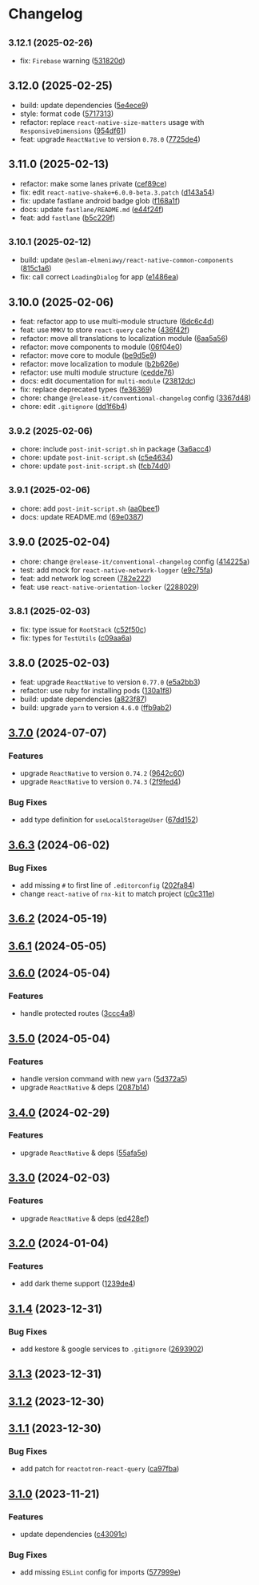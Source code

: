 # Changelog

## <small>3.12.1 (2025-02-26)</small>

* fix: `Firebase` warning ([531820d](https://github.com/EslamElMeniawy/react-native-temp/commit/531820d))

## 3.12.0 (2025-02-25)

* build: update dependencies ([5e4ece9](https://github.com/EslamElMeniawy/react-native-temp/commit/5e4ece9))
* style: format code ([5717313](https://github.com/EslamElMeniawy/react-native-temp/commit/5717313))
* refactor: replace `react-native-size-matters` usage with `ResponsiveDimensions` ([954df61](https://github.com/EslamElMeniawy/react-native-temp/commit/954df61))
* feat: upgrade `ReactNative` to version `0.78.0` ([7725de4](https://github.com/EslamElMeniawy/react-native-temp/commit/7725de4))

## 3.11.0 (2025-02-13)

* refactor: make some lanes private ([cef89ce](https://github.com/EslamElMeniawy/react-native-temp/commit/cef89ce))
* fix: edit `react-native-shake+6.0.0-beta.3.patch` ([d143a54](https://github.com/EslamElMeniawy/react-native-temp/commit/d143a54))
* fix: update fastlane android badge glob ([f168a1f](https://github.com/EslamElMeniawy/react-native-temp/commit/f168a1f))
* docs: update `fastlane/README.md` ([e44f24f](https://github.com/EslamElMeniawy/react-native-temp/commit/e44f24f))
* feat: add `fastlane` ([b5c229f](https://github.com/EslamElMeniawy/react-native-temp/commit/b5c229f))

## <small>3.10.1 (2025-02-12)</small>

* build: update `@eslam-elmeniawy/react-native-common-components` ([815c1a6](https://github.com/EslamElMeniawy/react-native-temp/commit/815c1a6))
* fix: call correct `LoadingDialog` for app ([e1486ea](https://github.com/EslamElMeniawy/react-native-temp/commit/e1486ea))

## 3.10.0 (2025-02-06)

* feat: refactor app to use multi-module structure ([6dc6c4d](https://github.com/EslamElMeniawy/react-native-temp/commit/6dc6c4d))
* feat: use `MMKV` to store `react-query` cache ([436f42f](https://github.com/EslamElMeniawy/react-native-temp/commit/436f42f))
* refactor: move all translations to localization module ([6aa5a56](https://github.com/EslamElMeniawy/react-native-temp/commit/6aa5a56))
* refactor: move components to module ([06f04e0](https://github.com/EslamElMeniawy/react-native-temp/commit/06f04e0))
* refactor: move core to module ([be9d5e9](https://github.com/EslamElMeniawy/react-native-temp/commit/be9d5e9))
* refactor: move localization to module ([b2b626e](https://github.com/EslamElMeniawy/react-native-temp/commit/b2b626e))
* refactor: use multi module structure ([cedde76](https://github.com/EslamElMeniawy/react-native-temp/commit/cedde76))
* docs: edit documentation for `multi-module` ([23812dc](https://github.com/EslamElMeniawy/react-native-temp/commit/23812dc))
* fix: replace deprecated types ([fe36369](https://github.com/EslamElMeniawy/react-native-temp/commit/fe36369))
* chore: change `@release-it/conventional-changelog` config ([3367d48](https://github.com/EslamElMeniawy/react-native-temp/commit/3367d48))
* chore: edit `.gitignore` ([dd1f6b4](https://github.com/EslamElMeniawy/react-native-temp/commit/dd1f6b4))

## <small>3.9.2 (2025-02-06)</small>

* chore: include `post-init-script.sh` in package ([3a6acc4](https://github.com/EslamElMeniawy/react-native-temp/commit/3a6acc4))
* chore: update `post-init-script.sh` ([c5e4634](https://github.com/EslamElMeniawy/react-native-temp/commit/c5e4634))
* chore: update `post-init-script.sh` ([fcb74d0](https://github.com/EslamElMeniawy/react-native-temp/commit/fcb74d0))

## <small>3.9.1 (2025-02-06)</small>

* chore: add `post-init-script.sh` ([aa0bee1](https://github.com/EslamElMeniawy/react-native-temp/commit/aa0bee1))
* docs: update README.md ([69e0387](https://github.com/EslamElMeniawy/react-native-temp/commit/69e0387))

## 3.9.0 (2025-02-04)

* chore: change `@release-it/conventional-changelog` config ([414225a](https://github.com/EslamElMeniawy/react-native-temp/commit/414225a))
* test: add mock for `react-native-network-logger` ([e9c75fa](https://github.com/EslamElMeniawy/react-native-temp/commit/e9c75fa))
* feat: add network log screen ([782e222](https://github.com/EslamElMeniawy/react-native-temp/commit/782e222))
* feat: use `react-native-orientation-locker` ([2288029](https://github.com/EslamElMeniawy/react-native-temp/commit/2288029))

## <small>3.8.1 (2025-02-03)</small>

* fix: type issue for `RootStack` ([c52f50c](https://github.com/EslamElMeniawy/react-native-temp/commit/c52f50c))
* fix: types for `TestUtils` ([c09aa6a](https://github.com/EslamElMeniawy/react-native-temp/commit/c09aa6a))

## 3.8.0 (2025-02-03)

* feat: upgrade `ReactNative` to version `0.77.0` ([e5a2bb3](https://github.com/EslamElMeniawy/react-native-temp/commit/e5a2bb3))
* refactor: use ruby for installing pods ([130a1f8](https://github.com/EslamElMeniawy/react-native-temp/commit/130a1f8))
* build: update dependencies ([a823f87](https://github.com/EslamElMeniawy/react-native-temp/commit/a823f87))
* build: upgrade `yarn` to version `4.6.0` ([ffb9ab2](https://github.com/EslamElMeniawy/react-native-temp/commit/ffb9ab2))

## [3.7.0](https://github.com/EslamElMeniawy/react-native-temp/compare/v3.6.3...v3.7.0) (2024-07-07)


### Features

* upgrade `ReactNative` to version `0.74.2` ([9642c60](https://github.com/EslamElMeniawy/react-native-temp/commit/9642c60d64152c15df801a478c45d0d18e91446a))
* upgrade `ReactNative` to version `0.74.3` ([2f9fed4](https://github.com/EslamElMeniawy/react-native-temp/commit/2f9fed4dd879f14a6c824ae90ae92fe6089d7c11))


### Bug Fixes

* add type definition for `useLocalStorageUser` ([67dd152](https://github.com/EslamElMeniawy/react-native-temp/commit/67dd152ce2719bca4e0ded0d8150d20a1ccf2d81))

## [3.6.3](https://github.com/EslamElMeniawy/react-native-temp/compare/v3.6.2...v3.6.3) (2024-06-02)


### Bug Fixes

* add missing `#` to first line of `.editorconfig` ([202fa84](https://github.com/EslamElMeniawy/react-native-temp/commit/202fa84c37a63b090b99d8163c23dd61ae64ce68))
* change `react-native` of `rnx-kit` to match project ([c0c311e](https://github.com/EslamElMeniawy/react-native-temp/commit/c0c311e59992c157d08881acff316c8193bec7e2))

## [3.6.2](https://github.com/EslamElMeniawy/react-native-temp/compare/v3.6.1...v3.6.2) (2024-05-19)

## [3.6.1](https://github.com/EslamElMeniawy/react-native-temp/compare/v3.6.0...v3.6.1) (2024-05-05)

## [3.6.0](https://github.com/EslamElMeniawy/react-native-temp/compare/v3.5.0...v3.6.0) (2024-05-04)


### Features

* handle protected routes ([3ccc4a8](https://github.com/EslamElMeniawy/react-native-temp/commit/3ccc4a8342d208dd7b03b1af0289a74e13039842))

## [3.5.0](https://github.com/EslamElMeniawy/react-native-temp/compare/v3.4.0...v3.5.0) (2024-05-04)


### Features

* handle version command with new `yarn` ([5d372a5](https://github.com/EslamElMeniawy/react-native-temp/commit/5d372a5ca5eab35fd32b6c4a3d276419d28e168b))
* upgrade `ReactNative` & deps ([2087b14](https://github.com/EslamElMeniawy/react-native-temp/commit/2087b14c73107d4af8c3c628b7b5f4e1ecc57264))

## [3.4.0](https://github.com/EslamElMeniawy/react-native-temp/compare/v3.3.0...v3.4.0) (2024-02-29)


### Features

* upgrade `ReactNative` & deps ([55afa5e](https://github.com/EslamElMeniawy/react-native-temp/commit/55afa5e0eb70e5a756376aebf2d6c5d96aaa6fb8))

## [3.3.0](https://github.com/EslamElMeniawy/react-native-temp/compare/v3.2.0...v3.3.0) (2024-02-03)


### Features

* upgrade `ReactNative` & deps ([ed428ef](https://github.com/EslamElMeniawy/react-native-temp/commit/ed428ef421d6960f4a1ecb91eb51809b6c41758a))

## [3.2.0](https://github.com/EslamElMeniawy/react-native-temp/compare/v3.1.4...v3.2.0) (2024-01-04)


### Features

* add dark theme support ([1239de4](https://github.com/EslamElMeniawy/react-native-temp/commit/1239de44d9b31b835549d396e1ebc3c19e844381))

## [3.1.4](https://github.com/EslamElMeniawy/react-native-temp/compare/v3.1.3...v3.1.4) (2023-12-31)


### Bug Fixes

* add kestore & google services to `.gitignore` ([2693902](https://github.com/EslamElMeniawy/react-native-temp/commit/2693902b35959b034704aa612144f3eabf548e38))

## [3.1.3](https://github.com/EslamElMeniawy/react-native-temp/compare/v3.1.2...v3.1.3) (2023-12-31)

## [3.1.2](https://github.com/EslamElMeniawy/react-native-temp/compare/v3.1.1...v3.1.2) (2023-12-30)

## [3.1.1](https://github.com/EslamElMeniawy/react-native-temp/compare/v0.0.2-alpha.0...v3.1.1) (2023-12-30)


### Bug Fixes

* add patch for `reactotron-react-query` ([ca97fba](https://github.com/EslamElMeniawy/react-native-temp/commit/ca97fba474e6fc753d2012e55b24066560f8b416))

## [3.1.0](https://github.com/EslamElMeniawy/react-native-temp/compare/v3.0.0...v3.1.0) (2023-11-21)


### Features

* update dependencies ([c43091c](https://github.com/EslamElMeniawy/react-native-temp/commit/c43091c3ac03de12233c8d88f4ddf2afbaa53b79))


### Bug Fixes

* add missing `ESLint` config for imports ([577999e](https://github.com/EslamElMeniawy/react-native-temp/commit/577999e755247afb9fe9b6ae71eeaffeeda06f81))
